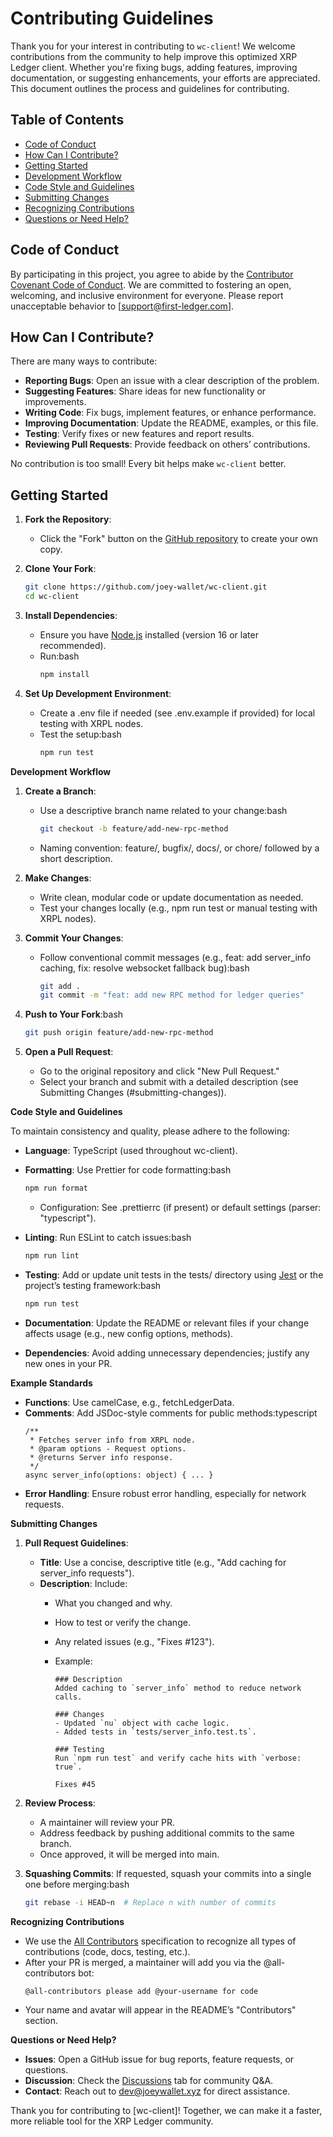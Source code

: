 # Contributing Guidelines

Thank you for your interest in contributing to `wc-client`! We welcome contributions from the community to help improve this optimized XRP Ledger client. Whether you're fixing bugs, adding features, improving documentation, or suggesting enhancements, your efforts are appreciated. This document outlines the process and guidelines for contributing.

## Table of Contents

- [Code of Conduct](#code-of-conduct)
- [How Can I Contribute?](#how-can-i-contribute)
- [Getting Started](#getting-started)
- [Development Workflow](#development-workflow)
- [Code Style and Guidelines](#code-style-and-guidelines)
- [Submitting Changes](#submitting-changes)
- [Recognizing Contributions](#recognizing-contributions)
- [Questions or Need Help?](#questions-or-need-help)

## Code of Conduct

By participating in this project, you agree to abide by the [Contributor Covenant Code of Conduct](https://www.contributor-covenant.org/version/2/1/code_of_conduct/). We are committed to fostering an open, welcoming, and inclusive environment for everyone. Please report unacceptable behavior to [support@first-ledger.com].

## How Can I Contribute?

There are many ways to contribute:

- **Reporting Bugs**: Open an issue with a clear description of the problem.
- **Suggesting Features**: Share ideas for new functionality or improvements.
- **Writing Code**: Fix bugs, implement features, or enhance performance.
- **Improving Documentation**: Update the README, examples, or this file.
- **Testing**: Verify fixes or new features and report results.
- **Reviewing Pull Requests**: Provide feedback on others’ contributions.

No contribution is too small! Every bit helps make `wc-client` better.

## Getting Started

1. **Fork the Repository**:
   - Click the "Fork" button on the [GitHub repository](https://github.com/joey-wallet/wc-client) to create your own copy.
2. **Clone Your Fork**:

   ```bash
   git clone https://github.com/joey-wallet/wc-client.git
   cd wc-client

   ```

3. **Install Dependencies**:
   - Ensure you have [Node.js](https://nodejs.org/) installed (version 16 or later recommended).
   - Run:bash
     ```bash
     npm install
     ```
4. **Set Up Development Environment**:
   - Create a .env file if needed (see .env.example if provided) for local testing with XRPL nodes.
   - Test the setup:bash
     ```bash
     npm run test
     ```

**Development Workflow**

1. **Create a Branch**:
   - Use a descriptive branch name related to your change:bash
     ```bash
     git checkout -b feature/add-new-rpc-method
     ```
   - Naming convention: feature/, bugfix/, docs/, or chore/ followed by a short description.
2. **Make Changes**:
   - Write clean, modular code or update documentation as needed.
   - Test your changes locally (e.g., npm run test or manual testing with XRPL nodes).
3. **Commit Your Changes**:
   - Follow conventional commit messages (e.g., feat: add server_info caching, fix: resolve websocket fallback bug):bash
     ```bash
     git add .
     git commit -m "feat: add new RPC method for ledger queries"
     ```
4. **Push to Your Fork**:bash

   ```bash
   git push origin feature/add-new-rpc-method
   ```

5. **Open a Pull Request**:
   - Go to the original repository and click "New Pull Request."
   - Select your branch and submit with a detailed description (see Submitting Changes (#submitting-changes)).

**Code Style and Guidelines**

To maintain consistency and quality, please adhere to the following:

- **Language**: TypeScript (used throughout wc-client).
- **Formatting**: Use Prettier for code formatting:bash

  ```bash
  npm run format
  ```

  - Configuration: See .prettierrc (if present) or default settings (parser: "typescript").

- **Linting**: Run ESLint to catch issues:bash
  ```bash
  npm run lint
  ```
- **Testing**: Add or update unit tests in the tests/ directory using [Jest](https://jestjs.io/) or the project’s testing framework:bash
  ```bash
  npm run test
  ```
- **Documentation**: Update the README or relevant files if your change affects usage (e.g., new config options, methods).
- **Dependencies**: Avoid adding unnecessary dependencies; justify any new ones in your PR.

**Example Standards**

- **Functions**: Use camelCase, e.g., fetchLedgerData.
- **Comments**: Add JSDoc-style comments for public methods:typescript
  ```tsx
  /**
   * Fetches server info from XRPL node.
   * @param options - Request options.
   * @returns Server info response.
   */
  async server_info(options: object) { ... }
  ```
- **Error Handling**: Ensure robust error handling, especially for network requests.

**Submitting Changes**

1. **Pull Request Guidelines**:
   - **Title**: Use a concise, descriptive title (e.g., "Add caching for server_info requests").
   - **Description**: Include:
     - What you changed and why.
     - How to test or verify the change.
     - Any related issues (e.g., "Fixes #123").
     - Example:

       ```
       ### Description
       Added caching to `server_info` method to reduce network calls.

       ### Changes
       - Updated `nu` object with cache logic.
       - Added tests in `tests/server_info.test.ts`.

       ### Testing
       Run `npm run test` and verify cache hits with `verbose: true`.

       Fixes #45
       ```

2. **Review Process**:
   - A maintainer will review your PR.
   - Address feedback by pushing additional commits to the same branch.
   - Once approved, it will be merged into main.

3. **Squashing Commits**: If requested, squash your commits into a single one before merging:bash

   ```bash
   git rebase -i HEAD~n  # Replace n with number of commits
   ```

**Recognizing Contributions**

- We use the [All Contributors](https://allcontributors.org/) specification to recognize all types of contributions (code, docs, testing, etc.).
- After your PR is merged, a maintainer will add you via the @all-contributors bot:
  ```
  @all-contributors please add @your-username for code
  ```
- Your name and avatar will appear in the README’s "Contributors" section.

**Questions or Need Help?**

- **Issues**: Open a GitHub issue for bug reports, feature requests, or questions.
- **Discussion**: Check the [Discussions](https://github.com/joey-wallet/wc-client/discussions) tab for community Q&A.
- **Contact**: Reach out to [dev@joeywallet.xyz](mailto:dev@joeywallet.xyz) for direct assistance.

Thank you for contributing to [wc-client]! Together, we can make it a faster, more reliable tool for the XRP Ledger community.
